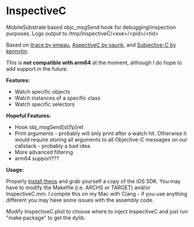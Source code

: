 InspectiveC
======

MobileSubstrate based objc_msgSend hook for debugging/inspection purposes.
Logs output to /tmp/InspectiveC/\<exe\>/\<pid\>/\<tid\>

Based on [itrace by emeau](https://github.com/emeau/itrace), [AspectiveC by saurik](http://svn.saurik.com/repos/menes/trunk/aspectivec/AspectiveC.mm), and [Subjective-C by kennytm](http://networkpx.blogspot.com/2009/09/introducing-subjective-c.html).

This is **not compatible with arm64** at the moment, although I do hope to add support in the future.

**Features:**
* Watch specific objects
* Watch instances of a specific class
* Watch specific selectors

**Hopeful Features:**
* Hook obj_msgSend[st|fp]ret
* Print arguments - probably will only print after a watch hit. Otherwise it would require storing
all arguments to all Objective-C messages on our callstack - probably a bad idea.
* More advanced filtering
* arm64 support???

**Usage:**

Properly [install theos](http://iphonedevwiki.net/index.php/Theos/Setup) and grab yourself a copy
of the iOS SDK. You may have to modify the Makefile (i.e. ARCHS or TARGET) and/or InspectiveC.mm. I
compile this on my Mac with Clang - if you use anything different you may have some issues with the
assembly code.

Modify InspectiveC.plist to choose where to inject InspectiveC and just run "make package" to get
the dylib.

